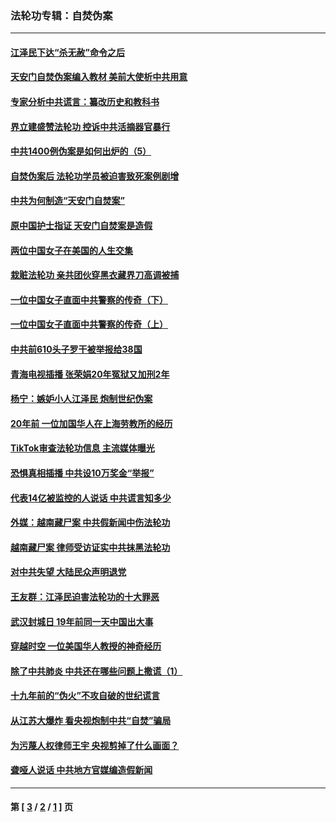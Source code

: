 ### 法轮功专辑：自焚伪案
---
#### [江泽民下达“杀无赦”命令之后](../../pages/nf5562/n13878084.md?04090430) 
#### [天安门自焚伪案编入教材 美前大使析中共用意](../../pages/nf5562/n13791932.md?04090430) 
#### [专家分析中共谎言：纂改历史和教科书](../../pages/nf5562/n13781542.md?04090430) 
#### [界立建盛赞法轮功 控诉中共活摘器官暴行](../../pages/nf5562/n13781971.md?04090430) 
#### [中共1400例伪案是如何出炉的（5）](../../pages/nf5562/n13226831.md?04090430) 
#### [自焚伪案后 法轮功学员被迫害致死案例剧增](../../pages/nf5562/n13190600.md?04090430) 
#### [中共为何制造“天安门自焚案”](../../pages/nf5562/n13183270.md?04090430) 
#### [原中国护士指证 天安门自焚案是造假](../../pages/nf5562/n13172289.md?04090430) 
#### [两位中国女子在美国的人生交集](../../pages/nf5562/n13156138.md?04090430) 
#### [栽赃法轮功 亲共团伙穿黑衣藏界刀高调被捕](../../pages/nf5562/n13073780.md?04090430) 
#### [一位中国女子直面中共警察的传奇（下）](../../pages/nf5562/n12989706.md?04090430) 
#### [一位中国女子直面中共警察的传奇（上）](../../pages/nf5562/n12985072.md?04090430) 
#### [中共前610头子罗干被举报给38国](../../pages/nf5562/n12975419.md?04090430) 
#### [青海电视插播 张荣娟20年冤狱又加刑2年](../../pages/nf5562/n12738166.md?04090430) 
#### [杨宁：嫉妒小人江泽民 炮制世纪伪案](../../pages/nf5562/n12724108.md?04090430) 
#### [20年前 一位加国华人在上海劳教所的经历](../../pages/nf5562/n12707932.md?04090430) 
#### [TikTok审查法轮功信息 主流媒体曝光](../../pages/nf5562/n12362336.md?04090430) 
#### [恐惧真相插播 中共设10万奖金“举报”](../../pages/nf5562/n12306396.md?04090430) 
#### [代表14亿被监控的人说话 中共谎言知多少](../../pages/nf5562/n12297484.md?04090430) 
#### [外媒：越南藏尸案 中共假新闻中伤法轮功](../../pages/nf5562/n12264411.md?04090430) 
#### [越南藏尸案 律师受访证实中共抹黑法轮功](../../pages/nf5562/n12261878.md?04090430) 
#### [对中共失望 大陆民众声明退党](../../pages/nf5562/n12187315.md?04090430) 
#### [王友群：江泽民迫害法轮功的十大罪恶](../../pages/nf5562/n12169074.md?04090430) 
#### [武汉封城日 19年前同一天中国出大事](../../pages/nf5562/n12150901.md?04090430) 
#### [穿越时空  一位美国华人教授的神奇经历](../../pages/nf5562/n12097460.md?04090430) 
#### [除了中共肺炎 中共还在哪些问题上撒谎（1）](../../pages/nf5562/n11955770.md?04090430) 
#### [十九年前的“伪火”不攻自破的世纪谎言](../../pages/nf5562/n11813238.md?04090430) 
#### [从江苏大爆炸 看央视炮制中共“自焚”骗局](../../pages/nf5562/n11140275.md?04090430) 
#### [为污蔑人权律师王宇 央视剪掉了什么画面？](../../pages/nf5562/n11130142.md?04090430) 
#### [聋哑人说话 中共地方官媒编造假新闻](../../pages/nf5562/n11006067.md?04090430) 

---
#### 第 [ [3](./3.md?04090430) / [2](./2.md?04090430) / [1](./1.md?04090430) ] 页
